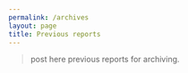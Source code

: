 ```yaml
---
permalink: /archives
layout: page
title: Previous reports
---
```


> post here previous reports for archiving.
